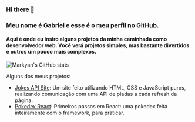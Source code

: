 ### Hi there 👋

### Meu nome é Gabriel e esse é o meu perfil no GitHub.
#### Aqui é onde eu insiro alguns projetos da minha caminhada como desenvolvedor web. Você verá projetos simples, mas bastante divertidos e outros um pouco mais complexos.

![Markyan's GitHub stats](https://github-readme-stats.vercel.app/api?username=markyangit&show_icons=true)

Alguns dos meus projetos:
* [Jokes API Site](https://markyangit.github.io/promise-jokes-site/): Um site feito utilizando HTML, CSS e JavaScript puros, realizando comunicação com uma API de piadas a cada refresh da página.
* [Pokedex React](my-pokedex-with-react.vercel.app): Primeiros passos em React: uma pokedex feita inteiramente com o framework, para praticar.
